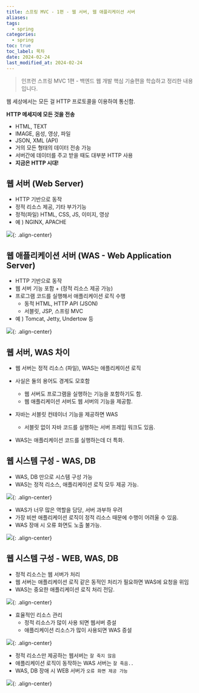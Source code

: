 ```yaml
---
title: 스프링 MVC - 1편 - 웹 서버, 웹 애플리케이션 서버
aliases: 
tags:
  - spring
categories:
  - spring
toc: true
toc_label: 목차
date: 2024-02-24
last_modified_at: 2024-02-24
---
```

>  인프런 스프링 MVC 1편 - 백엔드 웹 개발 핵심 기술편을 학습하고 정리한 내용 입니다.

웹 세상에서는 모든 걸 HTTP 프로토콜을 이용하여 통신함.

**HTTP 메세지에 모든 것을 전송**
- HTML, TEXT
- IMAGE, 음성, 영상, 파일
- JSON, XML (API)
- 거의 모든 형태의 데이터 전송 가능
- 서버간에 데이터를 주고 받을 때도 대부분 HTTP 사용
- **지금은 HTTP 시대!**

## 웹 서버 (Web Server)

- HTTP 기반으로 동작
- 정적 리소스 제공, 기타 부가기능
- 정적(파일) HTML, CSS, JS, 이미지, 영상
- 예 ) NGINX, APACHE

![](https://i.imgur.com/gwVfc4G.png){: .align-center}

## 웹 애플리케이션 서버 (WAS - Web Application Server)

- HTTP 기반으로 동작
- 웹 서버 기능 포함 + (정적 리소스 제공 가능)
- 프로그램 코드를 실행해서 애플리케이션 로직 수행
	- 동적 HTML, HTTP API (JSON)
	- 서블릿, JSP, 스프링 MVC
- 예 ) Tomcat, Jetty, Undertow 등

![](https://i.imgur.com/6nusoSP.png){: .align-center}

## 웹 서버, WAS 차이 

- 웹 서버는 정적 리소스 (파일), WAS는 애플리케이션 로직

- 사실은 둘의 용어도 경계도 모호함
	- 웹 서버도 프로그램을 실행하는 기능을 포함하기도 함.
	- 웹 애플리케이션 서버도 웹 서버의 기능을 제공함.

- 자바는 서블릿 컨테이너 기능을 제공하면 WAS
	- 서블릿 없이 자바 코드를 실행하는 서버 프레임 워크도 있음.

- WAS는 애플리케이션 코드를 실행하는데 더 특화.

## 웹 시스템 구성 - WAS, DB

- WAS, DB 만으로 시스템 구성 가능
- WAS는 정적 리소스, 애플리케이션 로직 모두 제공 가능.

![](https://i.imgur.com/f5eVd5K.png){: .align-center}

- WAS가 너무 많은 역할을 담당, 서버 과부하 우려
- 가장 비싼 애플리케이션 로직이 정적 리소스 때문에 수행이 어려울 수 있음.
- WAS 장애 시 오류 화면도 노출 불가능.

![](https://i.imgur.com/zC0PoBF.png){: .align-center}



## 웹 시스템 구성 - WEB, WAS, DB

- 정적 리소스는 웹 서버가 처리
- 웹 서버는 애플리케이션 로직 같은 동적인 처리가 필요하면 WAS에 요청을 위임
- WAS는 중요한 애플리케이션 로직 처리 전담.

![](https://i.imgur.com/YYba9Tw.png){: .align-center}

- 효율적인 리소스 관리
	- 정적 리소스가 많이 사용 되면 웹서버 증설
	- 애플리케이션 리소스가 많이 사용되면 WAS 증설

![](https://i.imgur.com/L14r0xH.png){: .align-center}

- 정적 리소스만 제공하는 웹서버는 `잘 죽지 않음`
- 애플리케이션 로직이 동작하는 WAS 서버는 `잘 죽음..`
- WAS, DB 장애 시 WEB 서버가 `오류 화면 제공 가능`

![](https://i.imgur.com/NtdyVIK.png){: .align-center}



